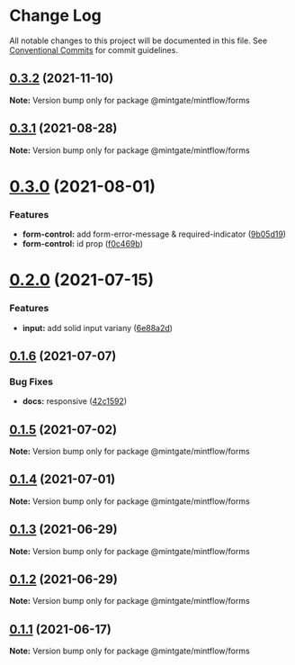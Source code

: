 # Change Log

All notable changes to this project will be documented in this file.
See [Conventional Commits](https://conventionalcommits.org) for commit guidelines.

## [0.3.2](https://github.com/vechai/mintflow/compare/@mintgate/mintflow/forms@0.3.1...@mintgate/mintflow/forms@0.3.2) (2021-11-10)

**Note:** Version bump only for package @mintgate/mintflow/forms





## [0.3.1](https://github.com/vechai/mintflow/compare/@mintgate/mintflow/forms@0.3.0...@mintgate/mintflow/forms@0.3.1) (2021-08-28)

**Note:** Version bump only for package @mintgate/mintflow/forms





# [0.3.0](https://github.com/vechai/mintflow/compare/@mintgate/mintflow/forms@0.2.0...@mintgate/mintflow/forms@0.3.0) (2021-08-01)


### Features

* **form-control:** add form-error-message & required-indicator ([9b05d19](https://github.com/vechai/mintflow/commit/9b05d1910375e8fc9df66891e43bbd8a74f5d30c))
* **form-control:** id prop ([f0c469b](https://github.com/vechai/mintflow/commit/f0c469b404ff449c76a9e11705bc4cbb7e1d92d1))





# [0.2.0](https://github.com/vechai/mintflow/compare/@mintgate/mintflow/forms@0.1.6...@mintgate/mintflow/forms@0.2.0) (2021-07-15)


### Features

* **input:** add solid input variany ([6e88a2d](https://github.com/vechai/mintflow/commit/6e88a2d86f46580b063d8807875d1ca462d7097a))





## [0.1.6](https://github.com/vechai/mintflow/compare/@mintgate/mintflow/forms@0.1.5...@mintgate/mintflow/forms@0.1.6) (2021-07-07)


### Bug Fixes

* **docs:** responsive ([42c1592](https://github.com/vechai/mintflow/commit/42c1592df6b0cf45c55d18885b6a9f22d50c722f))





## [0.1.5](https://github.com/vechai/mintflow/compare/@mintgate/mintflow/forms@0.1.4...@mintgate/mintflow/forms@0.1.5) (2021-07-02)

**Note:** Version bump only for package @mintgate/mintflow/forms





## [0.1.4](https://github.com/vechai/mintflow/compare/@mintgate/mintflow/forms@0.1.3...@mintgate/mintflow/forms@0.1.4) (2021-07-01)

**Note:** Version bump only for package @mintgate/mintflow/forms





## [0.1.3](https://github.com/vechai/mintflow/compare/@mintgate/mintflow/forms@0.1.2...@mintgate/mintflow/forms@0.1.3) (2021-06-29)

**Note:** Version bump only for package @mintgate/mintflow/forms





## [0.1.2](https://github.com/vechai/mintflow/compare/@mintgate/mintflow/forms@0.1.1...@mintgate/mintflow/forms@0.1.2) (2021-06-29)

**Note:** Version bump only for package @mintgate/mintflow/forms





## [0.1.1](https://github.com/vechai/mintflow/compare/@mintgate/mintflow/forms@0.1.0...@mintgate/mintflow/forms@0.1.1) (2021-06-17)

**Note:** Version bump only for package @mintgate/mintflow/forms
